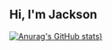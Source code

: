 ## Hi, I'm Jackson</br>
[![Anurag's GitHub stats](https://github-readme-stats.vercel.app/api?username=JacksonLRD&theme=prussian&show_icons=true))](https://github.com/anuraghazra/github-readme-stats)


<!---
JacksonLRD/JacksonLRD is a ✨ special ✨ repository because its `README.md` (this file) appears on your GitHub profile.
You can click the Preview link to take a look at your changes.
--->
